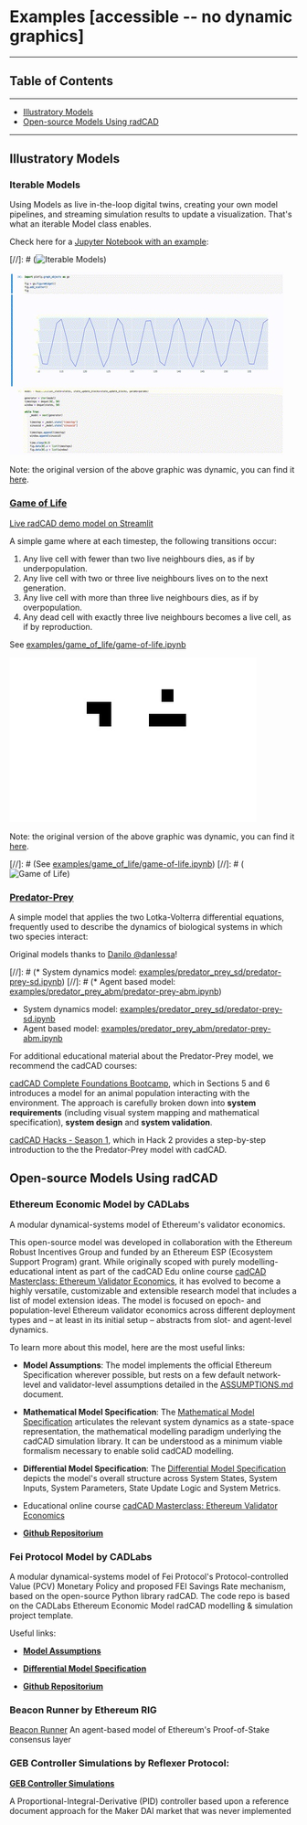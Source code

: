# Examples [accessible -- no dynamic graphics]

---

## Table of Contents

---

 - [Illustratory Models](#illustratory-models)
 - [Open-source Models Using radCAD](#open-source-models-using-radcad)

---

## Illustratory Models

### Iterable Models

Using Models as live in-the-loop digital twins, creating your own model pipelines, and streaming simulation results to update a visualization. That's what an iterable Model class enables.

Check here for a [Jupyter  Notebook with an example](https://github.com/CADLabs/radCAD/blob/master/examples/iterable_models/iterable-models.ipynb):

[//]: # (![Iterable Models](https://github.com/CADLabs/radCAD/blob/master/examples/iterable_models/iterable-models.gif))


![Iterable Models](images/iterable-models.jpg)

Note: the original version of the above graphic was dynamic, you can find it [here](images/iterable-models.gif).

### [Game of Life](https://www.conwaylife.com/)

[Live radCAD demo model on Streamlit](https://share.streamlit.io/benschza/radcad/examples/streamlit/game_of_life/app.py)

A simple game where at each timestep, the following transitions occur:

1. Any live cell with fewer than two live neighbours dies, as if by underpopulation.
2. Any live cell with two or three live neighbours lives on to the next generation.
3. Any live cell with more than three live neighbours dies, as if by overpopulation.
4. Any dead cell with exactly three live neighbours becomes a live cell, as if by reproduction.


See [examples/game_of_life/game-of-life.ipynb](https://github.com/CADLabs/radCAD/blob/master/examples/game_of_life/game-of-life.ipynb)

![Game of Life](images/game-of-life.jpg)

Note: the original version of the above graphic was dynamic, you can find it [here](images/game-of-life.gif).

[//]: # (See [examples/game_of_life/game-of-life.ipynb](examples/game-of-life/game-of-life.ipynb))
[//]: # (![Game of Life](https://github.com/CADLabs/radCAD/blob/master/examples/game_of_life/game-of-life.gif))

### [Predator-Prey](https://en.wikipedia.org/wiki/Lotka%E2%80%93Volterra_equations)

A simple model that applies the two Lotka-Volterra differential equations, frequently used to describe the dynamics of biological systems in which two species interact:

Original models thanks to [Danilo @danlessa](https://github.com/danlessa/)!

[//]: # (* System dynamics model: [examples/predator_prey_sd/predator-prey-sd.ipynb](examples/predator_prey_sd/predator-prey-sd.ipynb))
[//]: # (* Agent based model: [examples/predator_prey_abm/predator-prey-abm.ipynb](examples/predator_prey_abm/predator-prey-abm.ipynb))

* System dynamics model: [examples/predator_prey_sd/predator-prey-sd.ipynb](https://github.com/CADLabs/radCAD/blob/dev/examples/predator_prey_sd/predator-prey-sd.ipynb)
* Agent based model: [examples/predator_prey_abm/predator-prey-abm.ipynb](https://github.com/CADLabs/radCAD/blob/dev/examples/predator_prey_abm/predator-prey-abm.ipynb)

For additional educational material about the Predator-Prey model, we recommend the cadCAD courses:

[cadCAD Complete Foundations Bootcamp](https://www.cadcad.education/course/bootcamp), which in Sections 5 and 6 introduces a model for an animal population interacting with the environment. The approach is carefully broken down into **system requirements** (including visual system mapping and mathematical specification), **system design** and **system validation**.

[cadCAD Hacks - Season 1](https://www.cadcad.education/course/cadcad-hacks), which in Hack 2 provides a step-by-step introduction to the the Predator-Prey model with cadCAD.



## Open-source Models Using radCAD


### Ethereum Economic Model by CADLabs

A modular dynamical-systems model of Ethereum's validator economics.

This open-source model was developed in collaboration with the Ethereum Robust Incentives Group and funded by an Ethereum ESP (Ecosystem Support Program) grant. While originally scoped with purely modelling-educational intent as part of the cadCAD Edu online course [cadCAD Masterclass: Ethereum Validator Economics](https://www.cadcad.education/course/masterclass-ethereum), it has evolved to become a highly versatile, customizable and extensible research model that includes a list of model extension ideas. The model is focused on epoch- and population-level Ethereum validator economics across different deployment types and – at least in its initial setup – abstracts from slot- and agent-level dynamics. 

To learn more about this model, here are the most useful links:

* **Model Assumptions**:
The model implements the official Ethereum Specification wherever possible, but rests on a few default network-level and validator-level assumptions detailed in the [ASSUMPTIONS.md](https://github.com/CADLabs/ethereum-economic-model/blob/main/ASSUMPTIONS.md) document.

* **Mathematical Model Specification**:
The [Mathematical Model Specification](https://hackmd.io/@CADLabs/ryLrPm2T_) articulates the relevant system dynamics as a state-space representation, the mathematical modelling paradigm underlying the cadCAD simulation library. It can be understood as a minimum viable formalism necessary to enable solid cadCAD modelling.

* **Differential Model Specification**:
The [Differential Model Specification](https://hackmd.io/@CADLabs/HyENPQ36u) depicts the model's overall structure across System States, System Inputs, System Parameters, State Update Logic and System Metrics.

* Educational online course [cadCAD Masterclass: Ethereum Validator Economics](https://www.cadcad.education/course/masterclass-ethereum)

* [**Github Repositorium**](https://github.com/CADLabs/ethereum-economic-model)


### Fei Protocol Model by CADLabs

A modular dynamical-systems model of Fei Protocol's Protocol-controlled Value (PCV) Monetary Policy and proposed FEI Savings Rate mechanism, based on the open-source Python library radCAD. The code repo is based on the CADLabs Ethereum Economic Model radCAD modelling & simulation project template.

Useful links:

* [**Model Assumptions**](https://github.com/CADLabs/fei-protocol-model/blob/main/ASSUMPTIONS.md)

* [**Differential Model Specification**](https://github.com/CADLabs/fei-protocol-model#Differential-Model-Specification)

* [**Github Repositorium**](https://github.com/CADLabs/fei-protocol-model)


### Beacon Runner by Ethereum RIG

[Beacon Runner](https://github.com/ethereum/beaconrunner) An agent-based model of Ethereum's Proof-of-Stake consensus layer

### GEB Controller Simulations by Reflexer Protocol: 

**[GEB Controller Simulations](https://github.com/reflexer-labs/geb-simulations)** 

A Proportional-Integral-Derivative (PID) controller based upon a reference document approach for the Maker DAI market that was never implemented